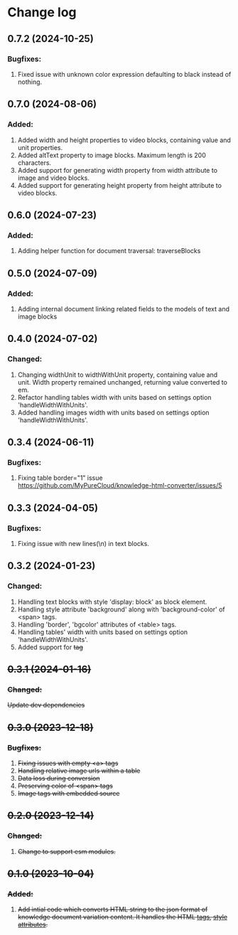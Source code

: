 # Change log

## 0.7.2 (2024-10-25)

### Bugfixes:

1. Fixed issue with unknown color expression defaulting to black instead of nothing.

## 0.7.0 (2024-08-06)

### Added:

1. Added width and height properties to video blocks, containing value and unit properties.
2. Added altText property to image blocks. Maximum length is 200 characters.
3. Added support for generating width property from width attribute to image and video blocks.
4. Added support for generating height property from height attribute to video blocks.

## 0.6.0 (2024-07-23)

### Added:

1. Adding helper function for document traversal: traverseBlocks

## 0.5.0 (2024-07-09)

### Added:

1. Adding internal document linking related fields to the models of text and image blocks

## 0.4.0 (2024-07-02)

### Changed:

1. Changing widthUnit to widthWithUnit property, containing value and unit. Width property remained unchanged, returning value converted to em.
2. Refactor handling tables width with units based on settings option 'handleWidthWithUnits'.
3. Added handling images width with units based on settings option 'handleWidthWithUnits'.

## 0.3.4 (2024-06-11)

### Bugfixes:

1. Fixing table border="1" issue
   https://github.com/MyPureCloud/knowledge-html-converter/issues/5

## 0.3.3 (2024-04-05)

### Bugfixes:

1. Fixing issue with new lines(\n) in text blocks.

## 0.3.2 (2024-01-23)

### Changed:

1. Handling text blocks with style 'display: block' as block element.
2. Handling style attribute 'background' along with 'background-color' of \<span\> tags.
3. Handling 'border', 'bgcolor' attributes of \<table\> tags.
4. Handling tables' width with units based on settings option 'handleWidthWithUnits'.
5. Added support for <strike> tag

## 0.3.1 (2024-01-16)

### Changed:

Update dev dependencies

## 0.3.0 (2023-12-18)

### Bugfixes:

1. Fixing issues with empty \<a\> tags
2. Handling relative image urls within a table
3. Data loss during conversion
4. Preserving color of \<span\> tags
5. Image tags with embedded source

## 0.2.0 (2023-12-14)

### Changed:

1. Change to support esm modules.

## 0.1.0 (2023-10-04)

### Added:

1. Add intial code which converts HTML string to the json format of knowledge document variation content. It handles the HTML [tags](src/models/html/tag.ts), [style attributes](src/models/html/style-attribute.ts).

